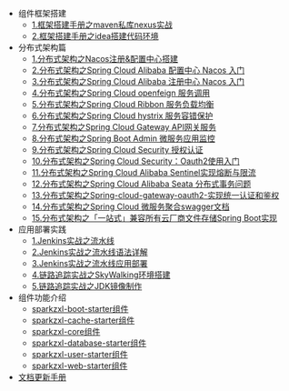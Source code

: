 * 组件框架搭建
    * [1.框架搭建手册之maven私库nexus实战](forward/框架搭建手册之maven私库nexus实战.md)
    * [2.框架搭建手册之idea搭建代码环境](forward/框架搭建手册之idea搭建代码环境.md)
* 分布式架构篇
    * [1.分布式架构之Nacos注册&配置中心搭建](forward/分布式架构之Nacos注册&配置中心搭建.md)
    * [2.分布式架构之Spring Cloud Alibaba 配置中心 Nacos 入门](forward/分布式架构之SpringCloudAlibaba配置中心Nacos入门.md)
    * [3.分布式架构之Spring Cloud Alibaba 注册中心 Nacos 入门](forward/分布式架构之SpringCloudAlibaba注册中心Nacos入门.md)
    * [4.分布式架构之Spring Cloud openfeign 服务调用](forward/222)
    * [5.分布式架构之Spring Cloud Ribbon 服务负载均衡](forward/222)
    * [6.分布式架构之Spring Cloud hystrix 服务容错保护](forward/222)
    * [7.分布式架构之Spring Cloud Gateway API网关服务](forward/222)
    * [8.分布式架构之Spring Boot Admin 微服务应用监控](forward/222)
    * [9.分布式架构之Spring Cloud Security 授权认证](forward/222)
    * [10.分布式架构之Spring Cloud Security：Oauth2使用入门](forward/222)
    * [11.分布式架构之Spring Cloud Alibaba Sentinel实现熔断与限流](forward/222)
    * [12.分布式架构之Spring Cloud Alibaba Seata 分布式事务问题](forward/222)
    * [13.分布式架构之Spring-cloud-gateway-oauth2-实现统一认证和鉴权](forward/222)
    * [14.分布式架构之Spring Cloud 微服务聚合swagger文档](forward/222)
    * [15.分布式架构之「一站式」兼容所有云厂商文件存储Spring Boot实现](forward/222)
* 应用部署实践
    * [1.Jenkins实战之流水线](forward/Jenkins实战之流水线.md)
    * [2.Jenkins实战之流水线语法详解](forward/Jenkins实战之流水线语法详解.md)
    * [3.Jenkins实战之流水线应用部署](forward/Jenkins实战之流水线应用部署.md)
    * [4.链路追踪实战之SkyWalking环境搭建](forward/链路追踪实战之SkyWalking环境搭建.md)
    * [5.链路追踪实战之JDK镜像制作](forward/链路追踪实战之JDK镜像制作.md)
* 组件功能介绍
    * [sparkzxl-boot-starter组件](forward/sparkzxl-boot.md)
    * [sparkzxl-cache-starter组件](forward/sparkzxl-cache.md)
    * [sparkzxl-core组件](forward/sparkzxl-core.md)
    * [sparkzxl-database-starter组件](forward/sparkzxl-database.md)
    * [sparkzxl-user-starter组件](forward/sparkzxl-user.md)
    * [sparkzxl-web-starter组件](forward/sparkzxl-web.md)
* [文档更新手册](forward/文档更新手册.md)
